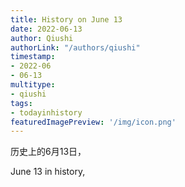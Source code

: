 ```yaml
---
title: History on June 13
date: 2022-06-13
author: Qiushi 
authorLink: "/authors/qiushi"
timestamp: 
- 2022-06
- 06-13
multitype: 
- qiushi
tags: 
- todayinhistory
featuredImagePreview: '/img/icon.png'
---
```









历史上的6月13日，

June 13 in history, 

<!--more-->

